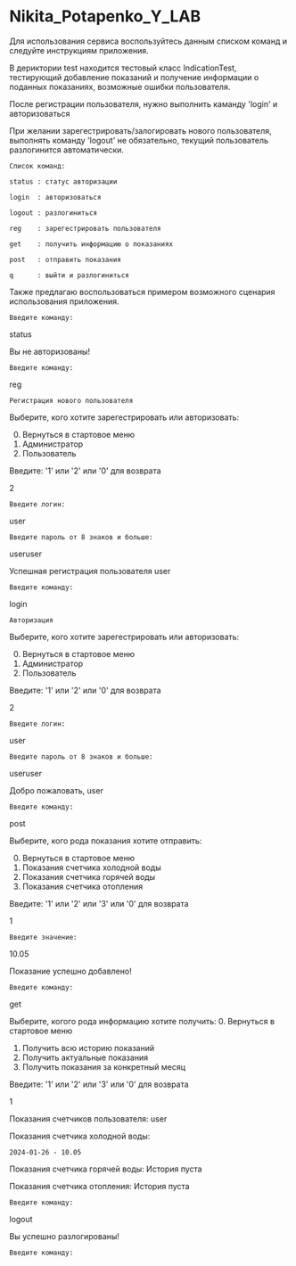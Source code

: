 # Nikita_Potapenko_Y_LAB

Для использования сервиса воспользуйтесь данным списком команд и следуйте инструкциям приложения.

В дериктории test находится тестовый класс IndicationTest, тестирующий добавление показаний и получение информации о поданных показаниях, возможные ошибки пользователя.

После регистрации пользователя, нужно выполнить каманду 'login' и авторизоваться

При желании зарегестрировать/залогировать нового пользователя, выполнять команду 'logout' не обязательно, текущий пользователь разлогинится автоматически.


    Список команд:

    status : статус авторизации

    login  : авторизоваться

    logout : разлогиниться

    reg    : зарегестрировать пользователя

    get    : получить информацию о показаниях

    post   : отправить показания

    q      : выйти и разлогиниться
  
  Также предлагаю воспользоваться примером возможного сценария использования приложения.

	Введите команду: 
 status

Вы не авторизованы!

	Введите команду: 
 reg

	Регистрация нового пользователя
Выберите, кого хотите зарегестрировать или авторизовать:

0. Вернуться в стартовое меню
1. Администратор
2. Пользователь


Введите: '1' или '2' или '0' для возврата
  
2

    Введите логин:

user

    Введите пароль от 8 знаков и больше:

useruser

Успешная регистрация пользователя user

	Введите команду: 
login
	
    Авторизация

Выберите, кого хотите зарегестрировать или авторизовать:

0. Вернуться в стартовое меню
1. Администратор
2. Пользователь


Введите: '1' или '2' или '0' для возврата

2

    Введите логин:
user

    Введите пароль от 8 знаков и больше:
useruser

Добро пожаловать, user

	Введите команду:
post

Выберите, кого рода показания хотите отправить:

0. Вернуться в стартовое меню
1. Показания счетчика холодной воды
2. Показания счетчика горячей воды
3. Показания счетчика отопления

    
Введите: '1' или '2' или '3' или '0' для возврата

1

    Введите значение:
10.05

Показание успешно добавлено!

	Введите команду:
get

Выберите, когого рода информацию хотите получить:
0. Вернуться в стартовое меню
1. Получить всю историю показаний
2. Получить актуальные показания
3. Получить показания за конкретный месяц
   
    
Введите: '1' или '2' или '3' или '0' для возврата

1
       
Показания счетчиков пользователя: user
   
Показания счетчика холодной воды: 

    2024-01-26 - 10.05

Показания счетчика горячей воды: 
История пуста

Показания счетчика отопления: 
История пуста


	Введите команду:
logout

Вы успешно разлогированы!

	Введите команду:
